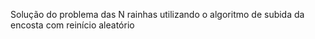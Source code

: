 Solução do problema das N rainhas utilizando o algoritmo de subida da encosta com reinício aleatório